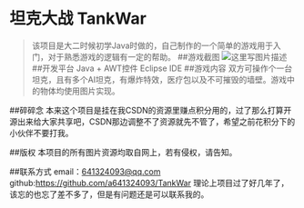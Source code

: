 # 坦克大战 TankWar
> 该项目是大二时候初学Java时做的，自己制作的一个简单的游戏用于入门，对于熟悉游戏的逻辑有一定的帮助。
##游戏截图
![这里写图片描述](http://img.blog.csdn.net/20171010213106425?watermark/2/text/aHR0cDovL2Jsb2cuY3Nkbi5uZXQvYTY0MTMyNDA5Mw==/font/5a6L5L2T/fontsize/400/fill/I0JBQkFCMA==/dissolve/70/gravity/SouthEast)
##开发平台
Java + AWT控件 
Eclipse IDE
##游戏内容
双方可操作个一台坦克，且有多个AI坦克，有爆炸特效，医疗包以及不可摧毁的墙壁。游戏中的物体均使用图片实现。

##碎碎念
本来这个项目是挂在我CSDN的资源里赚点积分用的，过了那么打算开源出来给大家共享吧，CSDN那边调整不了资源就先不管了，希望之前花积分下的小伙伴不要打我。

##版权
本项目的所有图片资源均取自网上，若有侵权，请告知。

##联系方式
email：641324093@qq.com
github:https://github.com/a641324093/TankWar
理论上项目过了好几年了，该忘的也忘了差不多了，但是有问题还是可以联系我的。


